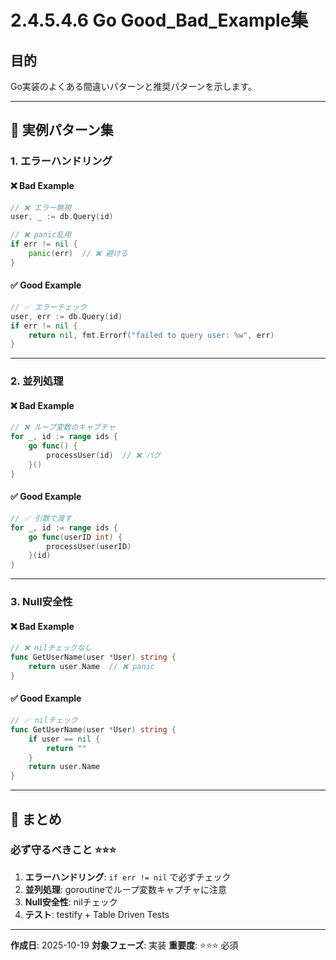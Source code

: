 # 2.4.5.4.6 Go Good_Bad_Example集

## 目的

Go実装のよくある間違いパターンと推奨パターンを示します。

---

## 🔄 実例パターン集

### 1. エラーハンドリング

#### ❌ Bad Example

```go
// ❌ エラー無視
user, _ := db.Query(id)

// ❌ panic乱用
if err != nil {
    panic(err)  // ❌ 避ける
}
```

#### ✅ Good Example

```go
// ✅ エラーチェック
user, err := db.Query(id)
if err != nil {
    return nil, fmt.Errorf("failed to query user: %w", err)
}
```

---

### 2. 並列処理

#### ❌ Bad Example

```go
// ❌ ループ変数のキャプチャ
for _, id := range ids {
    go func() {
        processUser(id)  // ❌ バグ
    }()
}
```

#### ✅ Good Example

```go
// ✅ 引数で渡す
for _, id := range ids {
    go func(userID int) {
        processUser(userID)
    }(id)
}
```

---

### 3. Null安全性

#### ❌ Bad Example

```go
// ❌ nilチェックなし
func GetUserName(user *User) string {
    return user.Name  // ❌ panic
}
```

#### ✅ Good Example

```go
// ✅ nilチェック
func GetUserName(user *User) string {
    if user == nil {
        return ""
    }
    return user.Name
}
```

---

## 📝 まとめ

### 必ず守るべきこと ⭐⭐⭐

1. **エラーハンドリング**: `if err != nil` で必ずチェック
2. **並列処理**: goroutineでループ変数キャプチャに注意
3. **Null安全性**: nilチェック
4. **テスト**: testify + Table Driven Tests

---

**作成日**: 2025-10-19
**対象フェーズ**: 実装
**重要度**: ⭐⭐⭐ 必須
